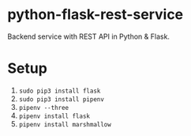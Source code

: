 # python-flask-rest-service
Backend service with REST API in Python &amp; Flask.

# Setup
1. `sudo pip3 install flask`
2. `sudo pip3 install pipenv`
3. `pipenv --three`
4. `pipenv install flask`
4. `pipenv install marshmallow`